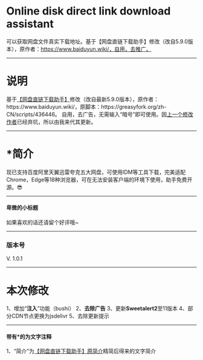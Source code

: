# Online disk direct link download assistant
可以获取网盘文件真实下载地址。基于【网盘直链下载助手】修改（改自5.9.0版本），原作者：https://www.baiduyun.wiki/，自用，去推广。

<hr><h1>说明</h1>
基于<a href="https://www.baiduyun.wiki/" rel="nofollow">【网盘直链下载助手】</a>修改（改自最新5.9.0版本），原作者：https://www.baiduyun.wiki/，原脚本：https://greasyfork.org/zh-CN/scripts/436446。
自用，去广告，无需输入“暗号”即可使用。因<a href="https://greasyfork.org/zh-CN/scripts/422818" rel="nofollow">上一个修改作者</a>已经弃坑，所以由我来代其更新。
<br><hr>
<h1>*简介</h1>
现已支持百度阿里天翼迅雷夸克五大网盘，可使用IDM等工具下载，完美适配Chrome，Edge等18种浏览器，可在无法安装客户端的环境下使用，助手免费开源。😎
<br><hr>
<h4>卑微的小标题</h4>
如果喜欢的话还请留个好评哦~
<br><hr>
<h3>版本号</h3>
V. 1.0.1
<br><hr>
<h1>本次修改</h1>
1、增加“<b>注入</b>”功能（bushi）
2、<b>去除广告</b>
3、更新<b>Sweetalert2</b>至11版本
4、部分CDN节点更换为jsdelivr
5、去除更新提示
<br><hr>
<h4>带有*的为文字注释</h4>
1、“简介”为<a href="https://greasyfork.org/zh-CN/scripts/436446" rel="nofollow">【网盘直链下载助手】原简介</a>精简后得来的文字简介
